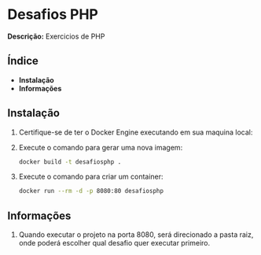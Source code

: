 # Desafios PHP

**Descrição:** Exercicios de PHP

## Índice

* **Instalação**
* **Informações**

## Instalação

1. Certifique-se de ter o Docker Engine executando em sua maquina local:

2. Execute o comando para gerar uma nova imagem:
   ```bash
   docker build -t desafiosphp .
   
3. Execute o comando para criar um container:
   ```bash
   docker run --rm -d -p 8080:80 desafiosphp


## Informações

1. Quando executar o projeto na porta 8080, será direcionado a pasta raiz, onde poderá escolher qual desafio quer executar primeiro.

      